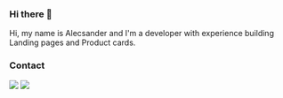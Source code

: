 ### Hi there 👋
Hi, my name is Alecsander and I'm a developer with experience building Landing pages and Product cards.





 
### Contact
<div>
<a href = "mailto:alecsander_g@hotmail.com"><img src="https://img.shields.io/badge/Microsoft_Outlook-0078D4?style=for-the-badge&logo=microsoft-outlook&logoColor=white" target="_blank"></a>
<a href="https://www.linkedin.com/in/alecsander-gomes" target="_blank"><img src="https://img.shields.io/badge/-LinkedIn-%230077B5?style=for-the-badge&logo=linkedin&logoColor=white" target="_blank"></a>
</div>
